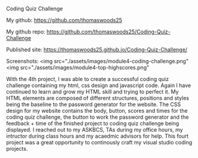 Coding Quiz Challenge

My github: https://github.com/thomaswoods25

My github repo: https://github.com/thomaswoods25/Coding-Quiz-Challenge

Published site: https://thomaswoods25.github.io/Coding-Quiz-Challenge/

Screenshots: <img src="./assets/images/module4-coding-challenge.png"
             <img src="./assets/images/module4-top-highscores.png"


With the 4th project, I was able to create a successful coding quiz challenge containing my html, css design and javascript code. Again I have continued to learn and grow my HTML skill and trying to perfect it. My HTML elements are composed of different structures, positions and styles being the baseline to the password generator for the website. The CSS design for my website contains the body, button, scores and times for the coding quiz challenge, the button to work the password generator and the feedback + time of the finished project to coding quiz challenge being displayed. I reached out to my ASKBCS, TAs during my office hours, my intructor during class hours and my acaedmic advisors for help. This fourt project was a great opportunity to continously craft my visual studio coding projects.